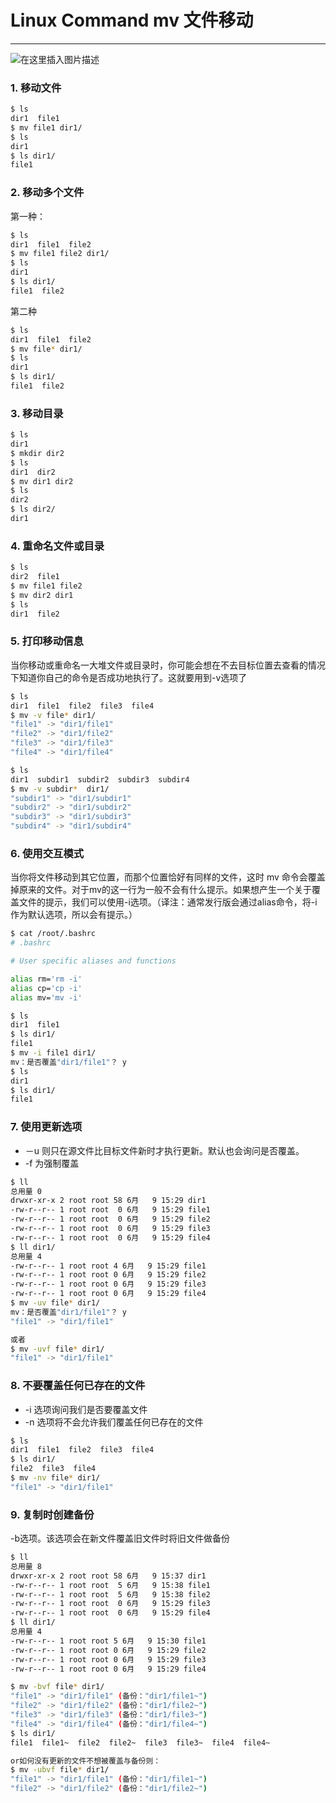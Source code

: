 #  Linux Command mv 文件移动



----

![在这里插入图片描述](https://i-blog.csdnimg.cn/blog_migrate/b5b03818205d92518b045a5a8d812019.gif#pic_center)

### 1. 移动文件

```bash
$ ls
dir1  file1
$ mv file1 dir1/
$ ls
dir1
$ ls dir1/
file1
```

### 2. 移动多个文件
第一种：

```bash
$ ls
dir1  file1  file2
$ mv file1 file2 dir1/
$ ls
dir1
$ ls dir1/
file1  file2
```

第二种

```bash
$ ls
dir1  file1  file2
$ mv file* dir1/
$ ls 
dir1
$ ls dir1/
file1  file2
```


### 3. 移动目录

```bash
$ ls
dir1
$ mkdir dir2
$ ls
dir1  dir2
$ mv dir1 dir2
$ ls
dir2
$ ls dir2/
dir1
```


### 4. 重命名文件或目录

```bash
$ ls
dir2  file1
$ mv file1 file2
$ mv dir2 dir1
$ ls
dir1  file2
```

### 5. 打印移动信息
当你移动或重命名一大堆文件或目录时，你可能会想在不去目标位置去查看的情况下知道你自己的命令是否成功地执行了。这就要用到-v选项了

```bash
$ ls
dir1  file1  file2  file3  file4
$ mv -v file* dir1/
"file1" -> "dir1/file1"
"file2" -> "dir1/file2"
"file3" -> "dir1/file3"
"file4" -> "dir1/file4"

$ ls
dir1  subdir1  subdir2  subdir3  subdir4
$ mv -v subdir*  dir1/
"subdir1" -> "dir1/subdir1"
"subdir2" -> "dir1/subdir2"
"subdir3" -> "dir1/subdir3"
"subdir4" -> "dir1/subdir4"

```


### 6. 使用交互模式
当你将文件移动到其它位置，而那个位置恰好有同样的文件，这时 mv 命令会覆盖掉原来的文件。对于mv的这一行为一般不会有什么提示。如果想产生一个关于覆盖文件的提示，我们可以使用-i选项。（译注：通常发行版会通过alias命令，将-i作为默认选项，所以会有提示。）

```bash
$ cat /root/.bashrc 
# .bashrc

# User specific aliases and functions

alias rm='rm -i'
alias cp='cp -i'
alias mv='mv -i'
```


```bash
$ ls
dir1  file1
$ ls dir1/
file1
$ mv -i file1 dir1/
mv：是否覆盖"dir1/file1"？ y
$ ls
dir1
$ ls dir1/
file1
```

### 7. 使用更新选项

 - －u 则只在源文件比目标文件新时才执行更新。默认也会询问是否覆盖。
 -  -f  为强制覆盖

```bash
$ ll
总用量 0
drwxr-xr-x 2 root root 58 6月   9 15:29 dir1
-rw-r--r-- 1 root root  0 6月   9 15:29 file1
-rw-r--r-- 1 root root  0 6月   9 15:29 file2
-rw-r--r-- 1 root root  0 6月   9 15:29 file3
-rw-r--r-- 1 root root  0 6月   9 15:29 file4
$ ll dir1/
总用量 4
-rw-r--r-- 1 root root 4 6月   9 15:29 file1
-rw-r--r-- 1 root root 0 6月   9 15:29 file2
-rw-r--r-- 1 root root 0 6月   9 15:29 file3
-rw-r--r-- 1 root root 0 6月   9 15:29 file4
$ mv -uv file* dir1/
mv：是否覆盖"dir1/file1"？ y
"file1" -> "dir1/file1"

或者
$ mv -uvf file* dir1/
"file1" -> "dir1/file1"
```



### 8. 不要覆盖任何已存在的文件

 - -i 选项询问我们是否要覆盖文件
 - -n 选项将不会允许我们覆盖任何已存在的文件

```bash
$ ls
dir1  file1  file2  file3  file4
$ ls dir1/
file2  file3  file4
$ mv -nv file* dir1/
"file1" -> "dir1/file1"
```

### 9. 复制时创建备份
-b选项。该选项会在新文件覆盖旧文件时将旧文件做备份

```bash
$ ll 
总用量 8
drwxr-xr-x 2 root root 58 6月   9 15:37 dir1
-rw-r--r-- 1 root root  5 6月   9 15:38 file1
-rw-r--r-- 1 root root  5 6月   9 15:38 file2
-rw-r--r-- 1 root root  0 6月   9 15:29 file3
-rw-r--r-- 1 root root  0 6月   9 15:29 file4
$ ll dir1/
总用量 4
-rw-r--r-- 1 root root 5 6月   9 15:30 file1
-rw-r--r-- 1 root root 0 6月   9 15:29 file2
-rw-r--r-- 1 root root 0 6月   9 15:29 file3
-rw-r--r-- 1 root root 0 6月   9 15:29 file4

$ mv -bvf file* dir1/
"file1" -> "dir1/file1" (备份："dir1/file1~")
"file2" -> "dir1/file2" (备份："dir1/file2~")
"file3" -> "dir1/file3" (备份："dir1/file3~")
"file4" -> "dir1/file4" (备份："dir1/file4~")
$ ls dir1/
file1  file1~  file2  file2~  file3  file3~  file4  file4~

or如何没有更新的文件不想被覆盖与备份则：
$ mv -ubvf file* dir1/
"file1" -> "dir1/file1" (备份："dir1/file1~")
"file2" -> "dir1/file2" (备份："dir1/file2~")

```


